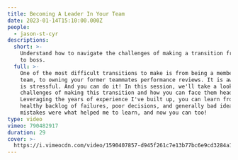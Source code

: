 ```yaml
---
title: Becoming A Leader In Your Team
date: 2023-01-14T15:10:00.000Z
people:
  - jason-st-cyr
descriptions:
  short: >-
    Understand how to navigate the challenges of making a transition from peer
    to boss.
  full: >-
    One of the most difficult transitions to make is from being a member of the
    team, to owning your former teammates performance reviews. It is awkward. It
    is stressful. And you can do it! In this session, we'll take a look at the
    challenges of making this transition and how you can face them head on.
    Leveraging the years of experience I've built up, you can learn from my
    healthy backlog of failures, poor decisions, and generally bad ideas. These
    mistakes were what helped me to learn, and now you can too!
type: video
vimeo: 790482917
duration: 29
cover: >-
  https://i.vimeocdn.com/video/1590407857-d945f261c7e13b77bc6e9cd3284a1b2f5934b18de5e1630e373ba0e4e88448a6-d
---
```



